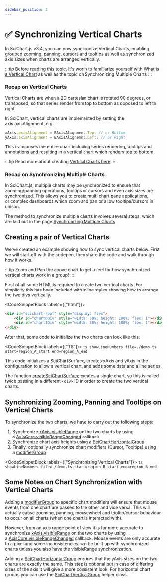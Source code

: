 ```yaml
---
sidebar_position: 2
---
```


# ✅ Synchronizing Vertical Charts

In SciChart.js v3.4, you can now synchronize Vertical Charts, enabling grouped zooming, panning, cursors and tooltips as well as synchronized axis sizes when charts are arranged vertically.

:::tip
Before reading this topic, it's worth to familiarize yourself with [What is a Vertical Chart](/docs/2d-charts/axis-api/multi-axis-and-layout/vertical-charts-rotate-transpose-axis/index.md) as well as the topic on Synchronizing Multiple Charts
:::

### Recap on Vertical Charts

Vertical Charts are when a 2D cartesian chart is rotated 90 degrees, or transposed, so that series render from top to bottom as opposed to left to right.

In SciChart, vertical charts are implemented by setting the axis.axisAlignment, e.g.

```ts showLineNumbers
xAxis.axisAlignment = EAxisAlignment.Top; // or Bottom
yAxis.axisAlignment = EAxisAlignemnt.Left; // or Right
```

This transposes the entire chart including series rendering, tooltips and annotations and resulting in a vertical chart which renders top to bottom.

:::tip
Read more about creating [Vertical Charts here](/docs/2d-charts/axis-api/multi-axis-and-layout/vertical-charts-rotate-transpose-axis).
:::

### Recap on Synchronizing Multiple Charts

In SciChart.js, multiple charts may be synchronized to ensure that zooming/panning operations, tooltips or cursors and even axis sizes are synchronized. This allows you to create multi chart pane applications, or complex dashboards which zoom and pan or allow tooltips/cursors in unison.

The method to synchronize multiple charts involves several steps, which are laid out in the page [Synchronizing Multiple Charts](../synchronizing-multiple-charts/)

Creating a pair of Vertical Charts
----------------------------------

We've created an example showing how to sync vertical charts below. First we will start off with the codepen, then share the code and walk through how it works.

<LiveDocSnippet name="./demo" htmlPath="./demo.html" />

:::tip
Zoom and Pan the above chart to get a feel for how synchronized vertical charts work in a group!
:::

First of all some HTML is required to create two vertical charts. For simplicity this has been included with inline styles showing how to arrange the two divs vertically.

<CodeSnippetBlock labels={["html"]}>
```html showLineNumbers
<div id="scichart-root" style="display: flex">
    <div id="chart0Div" style="width: 50%; height: 100%; flex: 1"></div>
    <div id="chart1Div" style="width: 50%; height: 100%; flex: 1"></div>
</div>
```
</CodeSnippetBlock>

After that, some code to initialize the two charts can look like this:

<CodeSnippetBlock labels={["TS"]}>
    ```ts showLineNumbers file=./demo.ts start=region_A_start end=region_A_end
    ```
</CodeSnippetBlock>

This code initializes a SciChartSurface, creates xAxis and yAxis in the configuration to allow a vertical chart, and adds some data and a line series.

The function [createSciChartSurface](https://www.scichart.com/documentation/js/current/typedoc/modules.html#createscichartsurface) creates a single chart, so this is called twice passing in a different `<div>` ID in order to create the two vertical charts.

Synchronizing Zooming, Panning and Tooltips on Vertical Charts
--------------------------------------------------------------

To synchronize the two charts, we have to carry out the following steps:

1.  Synchronize [xAxis.visibleRange](https://www.scichart.com/documentation/js/current/typedoc/classes/axisbase2d.html#visiblerange) on the two charts by using a [AxisCore.visibleRangeChanged](https://www.scichart.com/documentation/js/current/typedoc/classes/axisbase2d.html#visiblerangechanged) callback
2.  Synchronize chart axis heights using a [SciChartHorizontalGroup](https://www.scichart.com/documentation/js/current/typedoc/classes/scicharthorizontalgroup.html)
3.  Finally, optionally synchronize chart modifiers (Cursor, Tooltips) using a [modifierGroup](https://www.scichart.com/documentation/js/current/typedoc/classes/chartmodifierbase2d.html#modifiergroup)

<CodeSnippetBlock labels={["Synchronizing Vertical Charts"]}>
    ```ts showLineNumbers file=./demo.ts start=region_B_start end=region_B_end
    ```
</CodeSnippetBlock>

Some Notes on Chart Synchronization with Vertical Charts
--------------------------------------------------------

Adding a [modifierGroup](https://www.scichart.com/documentation/js/current/typedoc/classes/chartmodifierbase2d.html#modifiergroup) to specific chart modifiers will ensure that mouse events from one chart are passed to the other and vice versa. This will actually cause zooming, panning, mousewheel and tooltip/cursor behaviour to occur on all charts (when one chart is interacted with).

However, from an axis range point of view it is far more accurate to synchronize [xAxis.visibleRange](https://www.scichart.com/documentation/js/current/typedoc/classes/axisbase2d.html#visiblerange) on the two charts by using a [AxisCore.visibleRangeChanged](https://www.scichart.com/documentation/js/current/typedoc/classes/axisbase2d.html#visiblerangechanged) callback. Mouse events are only accurate to a pixel and some inconsistencies can be built up with synchronized charts unless you also have the visibleRange synchronization.

Adding a [SciChartHorizontalGroup](https://www.scichart.com/documentation/js/current/typedoc/classes/scicharthorizontalgroup.html) ensures that the yAxis sizes on the two charts are exactly the same. This step is optional but in case of differing sizes of the axis it will give a more consistent look. For horizontal chart groups you can use the [SciChartVerticalGroup](https://www.scichart.com/documentation/js/current/typedoc/classes/scichartverticalgroup.html) helper class.